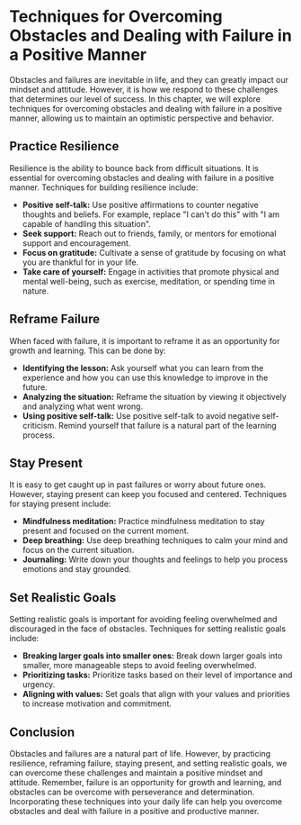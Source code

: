# Techniques for Overcoming Obstacles and Dealing with Failure in a Positive Manner

Obstacles and failures are inevitable in life, and they can greatly impact our mindset and attitude. However, it is how we respond to these challenges that determines our level of success. In this chapter, we will explore techniques for overcoming obstacles and dealing with failure in a positive manner, allowing us to maintain an optimistic perspective and behavior.

Practice Resilience
-------------------

Resilience is the ability to bounce back from difficult situations. It is essential for overcoming obstacles and dealing with failure in a positive manner. Techniques for building resilience include:

* **Positive self-talk:** Use positive affirmations to counter negative thoughts and beliefs. For example, replace "I can't do this" with "I am capable of handling this situation".
* **Seek support:** Reach out to friends, family, or mentors for emotional support and encouragement.
* **Focus on gratitude:** Cultivate a sense of gratitude by focusing on what you are thankful for in your life.
* **Take care of yourself:** Engage in activities that promote physical and mental well-being, such as exercise, meditation, or spending time in nature.

Reframe Failure
---------------

When faced with failure, it is important to reframe it as an opportunity for growth and learning. This can be done by:

* **Identifying the lesson:** Ask yourself what you can learn from the experience and how you can use this knowledge to improve in the future.
* **Analyzing the situation:** Reframe the situation by viewing it objectively and analyzing what went wrong.
* **Using positive self-talk:** Use positive self-talk to avoid negative self-criticism. Remind yourself that failure is a natural part of the learning process.

Stay Present
------------

It is easy to get caught up in past failures or worry about future ones. However, staying present can keep you focused and centered. Techniques for staying present include:

* **Mindfulness meditation:** Practice mindfulness meditation to stay present and focused on the current moment.
* **Deep breathing:** Use deep breathing techniques to calm your mind and focus on the current situation.
* **Journaling:** Write down your thoughts and feelings to help you process emotions and stay grounded.

Set Realistic Goals
-------------------

Setting realistic goals is important for avoiding feeling overwhelmed and discouraged in the face of obstacles. Techniques for setting realistic goals include:

* **Breaking larger goals into smaller ones:** Break down larger goals into smaller, more manageable steps to avoid feeling overwhelmed.
* **Prioritizing tasks:** Prioritize tasks based on their level of importance and urgency.
* **Aligning with values:** Set goals that align with your values and priorities to increase motivation and commitment.

Conclusion
----------

Obstacles and failures are a natural part of life. However, by practicing resilience, reframing failure, staying present, and setting realistic goals, we can overcome these challenges and maintain a positive mindset and attitude. Remember, failure is an opportunity for growth and learning, and obstacles can be overcome with perseverance and determination. Incorporating these techniques into your daily life can help you overcome obstacles and deal with failure in a positive and productive manner.
